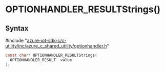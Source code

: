 # OPTIONHANDLER_RESULTStrings()

## Syntax

\#include "[azure-iot-sdk-c/c-utility/inc/azure_c_shared_utility/optionhandler.h](../iot-c-ref-optionhandler-h.md)"  
```C
const char* OPTIONHANDLER_RESULTStrings(
  OPTIONHANDLER_RESULT  value
);
```

